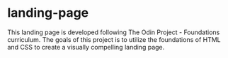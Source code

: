 # landing-page
This landing page is developed following The Odin Project - Foundations curriculum. The goals of this project is to utilize the foundations of HTML and CSS to create a visually compelling landing page.
